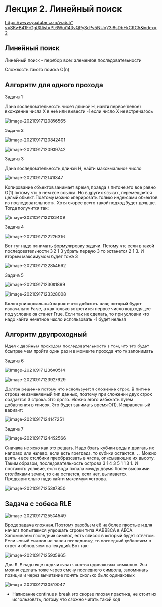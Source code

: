 # Лекция 2. Линейный поиск

https://www.youtube.com/watch?v=SKwB41FrGgU&list=PL6Wui14DvQPySdPv5NUqV3i8sDbHkCKC5&index=2

## Линейный поиск

Линейный поиск - перебор всех элементов последовательности

Сложность такого поиска О(n)

## Алгоритм для одного прохода

Задача 1

Дана последовательность чисел длиной Н, найти первое(левое) вхождение числа Х в неё или вывести -1 если число Х не встречалось

![image-20210917120856565](pics/image-20210917120856565.png)

Задача 2 

![image-20210917120842401](pics/image-20210917120842401.png)

![image-20210917120939742](pics/image-20210917120939742.png)

Задача 3

Дана последовательность длиной Н, найти максимальное число

![image-20210917121411347](pics/image-20210917121411347.png)

Копирование объектов занимает время, правда в питоне это все равно О(1) потому что в нем все ссылка. Но в других языках, перемещается целый обьект. Поэтому можно оперировать только  индексами обьектов из последовательности. Хотя скорее всего такой подход будет дольше. Тогда получится так:

![image-20210917122123409](pics/image-20210917122123409.png)

Задача 4

![image-20210917122226316](pics/image-20210917122226316.png)

Вот тут надо понимать формулировку задачи. Потому что если в такой последовательности 3 2 1 3 убрать первую 3 то останется 2 1 3. И вторым максимумом будет тоже 3

 ![image-20210917122854662](pics/image-20210917122854662.png)

Задача 5

![image-20210917123001899](pics/image-20210917123001899.png)

![image-20210917123328008](pics/image-20210917123328008.png)

Более универсальный вариант это добавить влаг, который будет изначально False, а как только встретится первое число подходящее под условие он станет True. Если так не сделать, то при условии что надо найти нечетное число использовать -1 будет нельзя 

## Алгоритм двупроходный

Идея с двойным проходом последовательности в том, что это будет бсытрее чем пройти один раз и в моменте прохода что то запонимать

Задача 6

![image-20210917123600514](pics/image-20210917123600514.png)

![image-20210917123927629](pics/image-20210917123927629.png)

Долгое решение потому что используется сложение строк. В питоне строка неизменяемый тип данных, поэтому при сложении двух строк создается 3 строка. Это долго. Можно этого избежать путем добавления в список. Это будет занимать время О(1). Исправленный вариант:

![image-20210917124147251](pics/image-20210917124147251.png)

Задача 7

![image-20210917124452566](pics/image-20210917124452566.png)

Сначала не ясно как это решать. Надо брать кубики воды и двигать их направо или налево, если есть преграда, то кубики остаются. . . Можно взять и все столбики преобразовать в числа, описывающие их высоту. Таким образом, последовательность острова 3 1 4 3 5 1 1 3 1. И поставить условие, если вода попала между двумя более высокими столбиками земли, то она остается, если нет, выливается. Предварительно надо найти максимум острова.

![image-20210917125307850](pics/image-20210917125307850.png)

## Задача с собеса RLE

![image-20210917125534549](pics/image-20210917125534549.png)

Вроде задача сложная. Поэтому разобьем её на более простые и для начала попытаемся упрощать строки типа AABBBCA в ABCA. Запоминаем последний символ, есть список в который будет ответом. Если новый символ не равен последнему, то последний добавляем в ответ и обновляем на текущий. Вот так:

![image-20210917125935965](pics/image-20210917125935965.png)

Для RLE надо еще подсчитывать кол-во одинаковых символов. Это можно сделать тоже через смену последнего символа, запоминать позиции и через вычитание понять сколько было одинаковых

![image-20210917130519047](pics/image-20210917130519047.png)

- Написание continue и break это скорее плохая практика, не стоит их использовать, потому что сложно читать такой код
